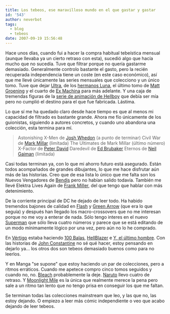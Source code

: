 ```yaml
---
title: Los tebeos, ese maravilloso mundo en el que gastar y gastar
id: '543'
author: neverbot
tags:
  - blog
  - tebeos
date: 2007-09-19 15:56:48
---
```


Hace unos días, cuando fui a hacer la compra habitual tebeística mensual (aunque llevaba ya un cierto retraso con esta), sucedió algo que hacía mucho que no sucedía. Tuve que filtrar porque no quería gastarme demasiado. Generalmente controlo bastante el gasto, pero la recién recuperada independencia tiene un coste (en este caso económico), así que me llevé únicamente las series mensuales que colecciono y un único tomo. Tuve que dejar [Ultra](http://www.aletaediciones.com/Galerias/ultra/galeria.htm), de los [hermanos Luna](http://www.lunabrothers.com/), el último tomo de [Matt Groening](http://en.wikipedia.org/wiki/Life_in_Hell#Books) y el cuarto de [Ex Machina](http://en.wikipedia.org/wiki/Ex_Machina_(comics)) para más adelante. Y una caja de tremendas figuras de la [serie de animación de Hellboy](http://en.wikipedia.org/wiki/Hellboy_Animated) que debía ser mía pero no cumplió el destino para el que fue fabricada. Lástima.

Lo que sí me ha quedado claro desde hace tiempo es que al menos mi capacidad de filtrado es bastante grande. Ahora me fío únicamente de los guionistas, siguiendo a autores concretos, y cuando uno abandona una colección, esta termina para mí.

> Astonishing X-Men de [Josh Whedon](http://en.wikipedia.org/wiki/Josh_Whedon) (a punto de terminar)
  Civil War de [Mark Millar](http://en.wikipedia.org/wiki/Mark_Millar) (limitada)
  The Ultimates de Mark Millar (último número)
  X-Factor de [Peter David](http://en.wikipedia.org/wiki/Peter_David)
  Daredevil de [Ed Brubaker](http://en.wikipedia.org/wiki/Ed_Brubaker)
  Eternos de [Neil Gaiman](http://en.wikipedia.org/wiki/Neil_gaiman) (limitada)

Casi todas terminan ya, con lo que mi ahorro futuro está asegurado. Están todos acompañados de grandes dibujantes, lo que me hace disfrutar aún más de las historias. Creo que de esa lista lo único que me falta son los Nuevos Vengadores de [Bendis](http://en.wikipedia.org/wiki/Brian_Michael_Bendis) pero no habían salido todavía. También me llevé Elektra Lives Again de [Frank Miller](http://en.wikipedia.org/wiki/Frank_Miller_%28comics%29), del que tengo que hablar con más detenimiento.

De la corriente principal de DC he dejado de leer todo. Ha habido tremendos bajones de calidad en [Flash](http://en.wikipedia.org/wiki/Flash_%28comics%29) y [Green Arrow](http://en.wikipedia.org/wiki/Green_Arrow) (que era lo que seguía) y después han llegado los macro-crossovers que no me interesan porque no me voy a enterar de nada. Sólo tengo interes en el nuevo [Superman](http://en.wikipedia.org/wiki/Superman) que sólo lleva cuatro números y parece que se está editando de un modo mínimamente lógico por una vez, pero aún no lo he comprado.

En [Vértigo](http://en.wikipedia.org/wiki/Vertigo_Comics) estaba haciendo [100 Balas](http://en.wikipedia.org/wiki/100_bullets), [HellBlazer](http://en.wikipedia.org/wiki/Hellblazer) e [Y, el último hombre](http://en.wikipedia.org/wiki/Y:_The_Last_Man). Con las historias de [John Constantine](http://en.wikipedia.org/wiki/John_Constantine) no sé qué hacer, estoy pensando en dejarlo ya... los otros dos son tebeos demasiado buenos como para no leerlos.

Y en Manga "se supone" que estoy haciendo un par de colecciones, pero a ritmos erráticos. Cuando me apetece compro cinco tomos seguidos y cuando no, no. [Bleach](http://en.wikipedia.org/wiki/Bleach_%28manga%29) probablemente la deje. [Naruto](http://en.wikipedia.org/wiki/Naruto) llevo cuatro de retraso. Y [Moonlight Mile](http://en.wikipedia.org/wiki/Moonlight_Mile_%28manga%29) es la única que realmente merece la pena pero sale a un ritmo tan lento que no tengo prisa en conseguir los que me faltan.

Se terminan todas las colecciones mainstream que leo, y las que no, las estoy dejando. O empiezo a leer más cómic independiente o veo que acabo dejando de leer tebeos.
